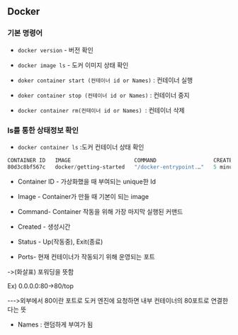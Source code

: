 ## Docker



### 기본 명령어

* `docker version` - 버전 확인

* `docker image ls` - 도커 이미지 상태 확인

* `doker container start (컨테이너 id or Names)` : 컨테이너 실행

* `doker container stop (컨테이너 id or Names)` : 컨테이너 중지
*  `docker container rm(컨테이너 id or Names) `: 컨테이너 삭제



### ls를 통한 상태정보 확인

* `docker container ls` :도커 컨테이너 상태 확인

```powershell
CONTAINER ID   IMAGE                    COMMAND                  CREATED         STATUS         PORTS                NAMES
80d3c8bf567c   docker/getting-started   "/docker-entrypoint.…"   5 minutes ago   Up 5 minutes   0.0.0.0:80->80/tcp   hopeful_colden
```

* Container ID - 가상화했을 때 부여되는 unique한 Id

* Image - Container가 만들 때 기본이 되는 image

* Command- Container 작동을 위해 가장 마지막 실행된 커맨드

* Created - 생성시간

* Status - Up(작동중), Exit(종료)

* Ports- 현재 컨테이너가 작동되기 위해 운영되는 포트

->(화살표) 포워딩을 뜻함

Ex) 0.0.0.0:80->80/top

--->외부에서 80이란 포트로 도커 엔진에 요청하면 내부 컨테이너의 80포트로 연결한다는 뜻

* Names : 랜덤하게 부여가 됨



